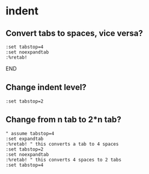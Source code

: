 indent
======

## Convert tabs to spaces, vice versa?
```
:set tabstop=4
:set noexpandtab
:%retab!
```
END

## Change indent level?
```
:set tabstop=2
```

## Change from n tab to 2*n tab?
```
" assume tabstop=4
:set expandtab
:%retab! " this converts a tab to 4 spaces
:set tabstop=2
:set noexpandtab
:%retab! " this converts 4 spaces to 2 tabs
:set tabstop=4

